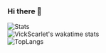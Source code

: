### Hi there 👋
![Stats](https://github-readme-stats.vercel.app/api?username=Traeric&show_icons=true&theme=ocean_dark)  
![VickScarlet's wakatime stats](https://github-readme-stats.vercel.app/api/wakatime?username=Traeric&layout=compact&show_icons=true&theme=ocean_dark)  
![TopLangs](https://github-readme-stats.vercel.app/api/top-langs?username=Traeric&layout=compact&show_icons=true&theme=ocean_dark)  

<!--
**Traeric/Traeric** is a ✨ _special_ ✨ repository because its `README.md` (this file) appears on your GitHub profile.

Here are some ideas to get you started:

- 🔭 I’m currently working on ...
- 🌱 I’m currently learning ...
- 👯 I’m looking to collaborate on ...
- 🤔 I’m looking for help with ...
- 💬 Ask me about ...
- 📫 How to reach me: ...
- 😄 Pronouns: ...
- ⚡ Fun fact: ...
-->
